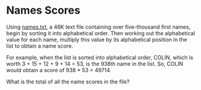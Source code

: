 <h1>Names Scores</h1>

<p>Using <a href="./names.txt">names.txt</a>, a 46K text file containing over five-thousand first names, begin by sorting it into alphabetical order. Then working out the alphabetical value for each name, multiply this value by its alphabetical position in the list to obtain a name score.</p>
<p>For example, when the list is sorted into alphabetical order, COLIN, which is worth 3 + 15 + 12 + 9 + 14 = 53, is the 938th name in the list. So, COLIN would obtain a score of 938 * 53 = 49714.</p>
<p>What is the total of all the name scores in the file?</p>
